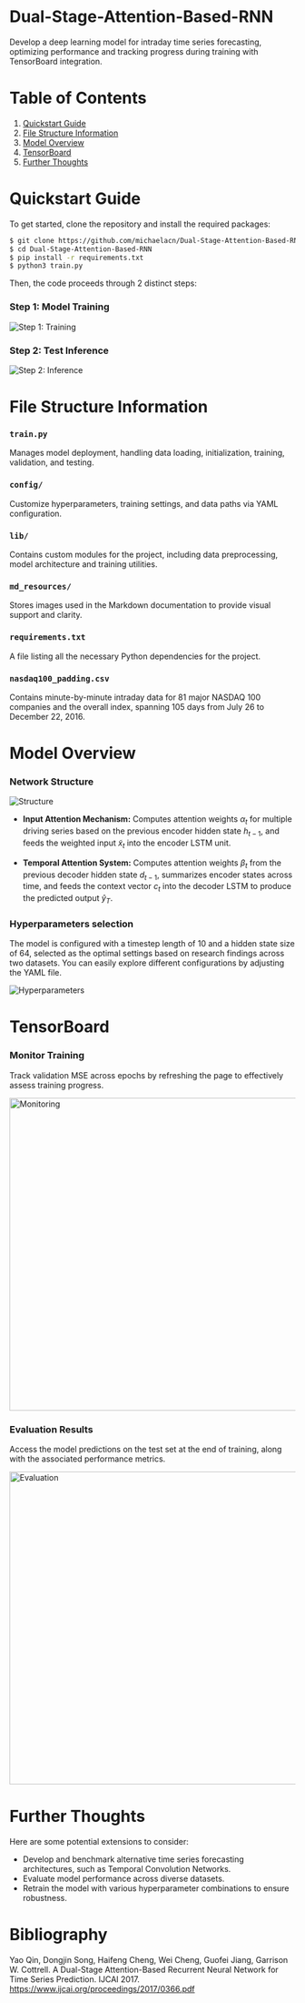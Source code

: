 # Dual-Stage-Attention-Based-RNN

Develop a deep learning model for intraday time series forecasting, optimizing performance and tracking progress during training with TensorBoard integration.


# Table of Contents

1. [Quickstart Guide](#quickstart-guide)
2. [File Structure Information](#file-structure-information)
3. [Model Overview](#model-overview)
4. [TensorBoard](#tensorboard)
5. [Further Thoughts](#further-thoughts)


# Quickstart Guide

To get started, clone the repository and install the required packages:

```bash
$ git clone https://github.com/michaelacn/Dual-Stage-Attention-Based-RNN.git
$ cd Dual-Stage-Attention-Based-RNN
$ pip install -r requirements.txt
$ python3 train.py
```

Then, the code proceeds through 2 distinct steps:

### Step 1: Model Training

![Step 1: Training](md_resources/qs1.png)

### Step 2: Test Inference

![Step 2: Inference](md_resources/qs2.png)


# File Structure Information

### `train.py`
Manages model deployment, handling data loading, initialization, training, validation, and testing.

### `config/`
Customize hyperparameters, training settings, and data paths via YAML configuration.

### `lib/`
Contains custom modules for the project, including data preprocessing, model architecture and training utilities.

### `md_resources/`
Stores images used in the Markdown documentation to provide visual support and clarity.

### `requirements.txt`
A file listing all the necessary Python dependencies for the project.

### `nasdaq100_padding.csv`
Contains minute-by-minute intraday data for 81 major NASDAQ 100 companies and the overall index, spanning 105 days from July 26 to December 22, 2016.


# Model Overview

### Network Structure

![Structure](md_resources/model1.png)

- **Input Attention Mechanism:** Computes attention weights $\alpha_{t}$ for multiple driving series based on the previous encoder hidden state $h_{t-1}$, and feeds the weighted input $\tilde{x}_t$ into the encoder LSTM unit.

- **Temporal Attention System:** Computes attention weights $\beta_{t}$ from the previous decoder hidden state $d_{t-1}$, summarizes encoder states across time, and feeds the context vector $c_t$ into the decoder LSTM to produce the predicted output $\hat{y}_T$.

### Hyperparameters selection

The model is configured with a timestep length of 10 and a hidden state size of 64, selected as the optimal settings based on research findings across two datasets. You can easily explore different configurations by adjusting the YAML file.

![Hyperparameters](md_resources/model2.png)


# TensorBoard

### Monitor Training

Track validation MSE across epochs by refreshing the page to effectively assess training progress.

<img src="md_resources/tb1.png" alt="Monitoring" width="1100" height="550">

### Evaluation Results

Access the model predictions on the test set at the end of training, along with the associated performance metrics.

<img src="md_resources/tb2.png" alt="Evaluation" width="1100" height="550">


# Further Thoughts

Here are some potential extensions to consider:

- Develop and benchmark alternative time series forecasting architectures, such as Temporal Convolution Networks.
- Evaluate model performance across diverse datasets.
- Retrain the model with various hyperparameter combinations to ensure robustness.

  
# Bibliography

Yao Qin, Dongjin Song, Haifeng Cheng, Wei Cheng, Guofei Jiang, Garrison W. Cottrell. A Dual-Stage Attention-Based Recurrent Neural Network for Time Series Prediction. IJCAI 2017. https://www.ijcai.org/proceedings/2017/0366.pdf
